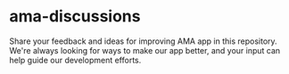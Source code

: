 # ama-discussions
Share your feedback and ideas for improving AMA app in this repository. We're always looking for ways to make our app better, and your input can help guide our development efforts.
